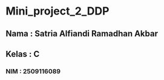 # Mini_project_2_DDP

## Nama : Satria Alfiandi Ramadhan Akbar  ##
## Kelas : C ##
### NIM : 2509116089 ###

